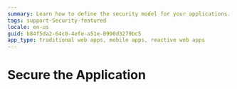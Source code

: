 ```yaml
---
summary: Learn how to define the security model for your applications. Use roles and permissions management to restrict access to application screens, interface elements and operations by its end users.
tags: support-Security-featured
locale: en-us
guid: b84f5da2-64c0-4efe-a51e-0990d3279bc5
app_type: traditional web apps, mobile apps, reactive web apps
---
```


# Secure the Application